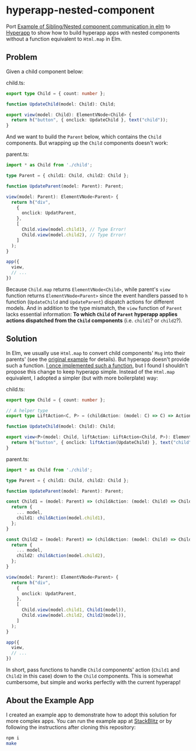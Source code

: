# hyperapp-nested-component

Port [Example of Sibling/Nested component communication in elm](https://github.com/afcastano/elm-nested-component-communication) to [Hyperapp](https://github.com/jorgebucaran/hyperapp/) to show how to build hyperapp apps with nested components without a function equivalent to `Html.map` in Elm.

## Problem

Given a child component below:

child.ts:

```typescript
export type Child = { count: number };

function UpdateChild(model: Child): Child;

export view(model: Child): ElementVNode<Child> {
  return h("button", { onclick: UpdateChild }, text("child"));
}
```

And we want to build the `Parent` below, which contains the `Child` components. But wrapping up the `Child` components doesn't work:

parent.ts:

```typescript
import * as Child from './child';

type Parent = { child1: Child, child2: Child };

function UpdateParent(model: Parent): Parent;

view(model: Parent): ElementVNode<Parent> {
  return h("div",
    {
      onclick: UpdatParent,
    },
    [
      Child.view(model.child1), // Type Error!
      Child.view(model.child2), // Type Error!
    ]
  );
}

app({
  view,
  // ...
})
```

Because `Child.map` returns `ElementVNode<Child>`, while parent's `view` function returns `ElementVNode<Parent>` since the event handlers passed to `h` function (`UpdateChild` and `UpdateParent`) dispatch actions for different models. And in addition to the type mismatch, the `view` function of `Parent` lacks essential information: **To which `Child` of `Parent` hyperapp applies actions dispatched from the `Child` components** (i.e. `child1`? or `child2`?).

## Solution

In Elm, we usually use `Html.map` to convert child components' `Msg` into their parents' (see the [original example](https://github.com/afcastano/elm-nested-component-communication) for details). But hyperapp doesn't provide such a function. [I once implemented such a function](https://github.com/igrep/hyperapp-nested-component/blob/fd202ebd3174389cb7e957c6bf88b8963a01b984/index.ts#L7-L142), but I found I shouldn't propose this change to keep hyperapp simple. Instead of the `Html.map` equivalent, I adopted a simpler (but with more boilerplate) way:

child.ts:

```typescript
export type Child = { count: number };

// A helper type
export type LiftAction<C, P> = (childAction: (model: C) => C) => Action<P>

function UpdateChild(model: Child): Child;

export view<P>(model: Child, liftAction: LiftAction<Child, P>): ElementVNode<P> {
  return h("button", { onclick: liftAction(UpdateChild) }, text("child"));
}
```

parent.ts:

```typescript
import * as Child from './child';

type Parent = { child1: Child, child2: Child };

function UpdateParent(model: Parent): Parent;

const Child1 = (model: Parent) => (childAction: (model: Child) => Child): Parent {
  return {
    ... model,
    child1: childAction(model.child1),
  };
}

const Child2 = (model: Parent) => (childAction: (model: Child) => Child): Parent {
  return {
    ... model,
    child2: childAction(model.child2),
  };
}

view(model: Parent): ElementVNode<Parent> {
  return h("div",
    {
      onclick: UpdatParent,
    },
    [
      Child.view(model.child1, Child1(model)),
      Child.view(model.child2, Child2(model)),
    ]
  );
}

app({
  view,
  // ...
})
```

In short, pass functions to handle `Child` components' action (`Child1` and `Child2` in this case) down to the `Child` components. This is somewhat cumbersome, but simple and works perfectly with the current hyperapp!

## About the Example App

I created an example app to demonstrate how to adopt this solution for more complex apps. You can run the example app at [StackBlitz](https://stackblitz.com/edit/typescript-dpfbvm?file=index.ts) or by following the instructions after cloning this repository:

```bash
npm i
make
```
